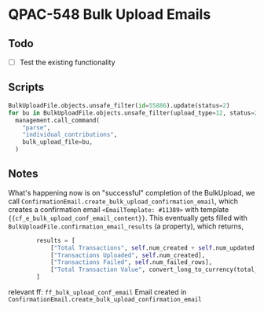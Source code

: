 # QPAC-548 Bulk Upload Emails

## Todo
 - [ ] Test the existing functionality

## Scripts

```python
BulkUploadFile.objects.unsafe_filter(id=55886).update(status=2)
for bu in BulkUploadFile.objects.unsafe_filter(upload_type=12, status=2):
  management.call_command(
    "parse",
    "individual_contributions",
    bulk_upload_file=bu,
  )
```

## Notes
What's happening now is on "successful" completion of the BulkUpload, we call `ConfirmationEmail.create_bulk_upload_confirmation_email`, which creates a confirmation email `<EmailTemplate: #11389>` with template `{{cf_e_bulk_upload_conf_email_content}}`. This eventually gets filled with `BulkUploadFile.confirmation_email_results` (a property), which returns,

```python
        results = [
            ["Total Transactions", self.num_created + self.num_updated + self.num_failed_rows],
            ["Transactions Uploaded", self.num_created],
            ["Transactions Failed", self.num_failed_rows],
            ["Total Transaction Value", convert_long_to_currency(total_amount)],
        ]
```

relevant ff: `ff_bulk_upload_conf_email`
Email created in `ConfirmationEmail.create_bulk_upload_confirmation_email`